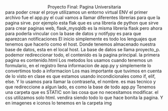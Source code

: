 <div align="center">
<font-size="30px">
        Proyecto Final: Pagina Universitaria
<div align="left">
para poder crear el proye utilizamos un entorno virtual  ENV
 el primer archivo fue el app.py el cual vamos a llamar diferentes librerias para que la pagina sirve. por ejemplo esta flak que es una libreria de python que sirve para crear paginas web, flask_mysqldb es la misma libreria flask pero ahora para poderla vincular con la base de datos y notifypy es para que aparezcan notificaciones
El inicio simplemente es todo los lenguajes que tenemos que hacerlo como el host. Donde tenemos almacenado nuestra base de datos, esta en el local host. 
La base de datos se llama proyecto_p. podemor redireccionar todo, el contenido es la pagina principal. la primera pagina es contenido.html
Los metodos los usamos cuando tenemos un formulario, en el registro llena informacion de app.py y simplemente lo convertimos todo a informacion
Los mas importante que tuvimos en cuenta de lo visto en clase es que estamos usando incondicionales como if, elif, else. Y lo usamos para llamar la contraseña, el nombre. es mas tecnico y que redireccione a algun lado, es como la base de todo app.py
Tenemos una carpeta que es STATIC son las cosa que no necesitamos modificar. el css utilizamos solo html. vendira siendo todo lo que hace bonita la pagina. Y en imagenes e iconos lo tenemos en la carpeta img 
 
      

